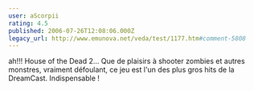 ```yaml
---
user: aScorpii
rating: 4.5
published: 2006-07-26T12:08:06.000Z
legacy_url: http://www.emunova.net/veda/test/1177.htm#comment-5808
---
```

ah!!! House of the Dead 2...
Que de plaisirs à shooter zombies et autres monstres, vraiment défoulant, ce jeu est l'un des plus gros hits de la DreamCast. Indispensable !